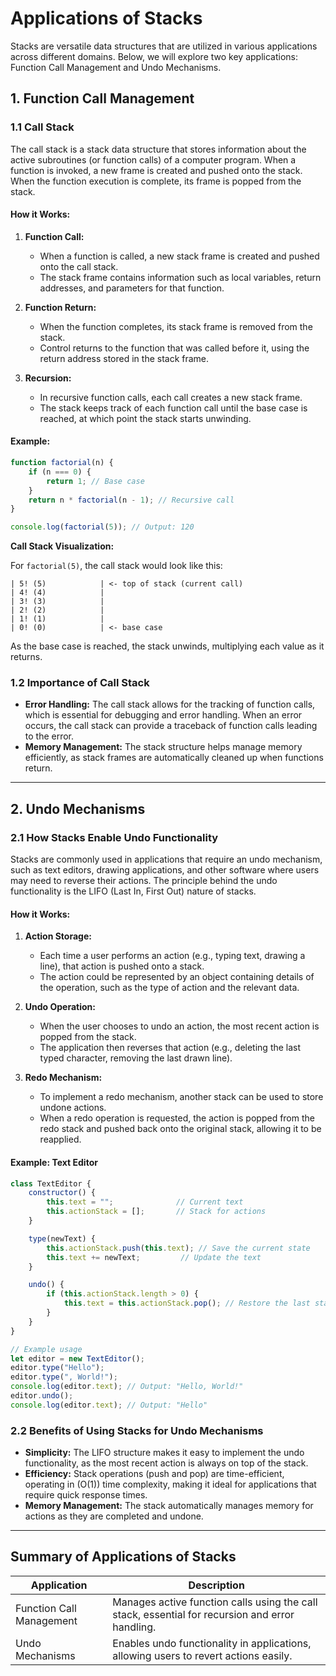 # **Applications of Stacks**

Stacks are versatile data structures that are utilized in various applications across different domains. Below, we will explore two key applications: Function Call Management and Undo Mechanisms.

## **1. Function Call Management**

### **1.1 Call Stack**

The call stack is a stack data structure that stores information about the active subroutines (or function calls) of a computer program. When a function is invoked, a new frame is created and pushed onto the stack. When the function execution is complete, its frame is popped from the stack.

#### **How it Works:**

1. **Function Call:**
   - When a function is called, a new stack frame is created and pushed onto the call stack.
   - The stack frame contains information such as local variables, return addresses, and parameters for that function.

2. **Function Return:**
   - When the function completes, its stack frame is removed from the stack.
   - Control returns to the function that was called before it, using the return address stored in the stack frame.

3. **Recursion:**
   - In recursive function calls, each call creates a new stack frame.
   - The stack keeps track of each function call until the base case is reached, at which point the stack starts unwinding.

#### **Example:**

```javascript
function factorial(n) {
    if (n === 0) {
        return 1; // Base case
    }
    return n * factorial(n - 1); // Recursive call
}

console.log(factorial(5)); // Output: 120
```

**Call Stack Visualization:**

For `factorial(5)`, the call stack would look like this:

```
| 5! (5)            | <- top of stack (current call)
| 4! (4)            |
| 3! (3)            |
| 2! (2)            |
| 1! (1)            |
| 0! (0)            | <- base case
```

As the base case is reached, the stack unwinds, multiplying each value as it returns.

### **1.2 Importance of Call Stack**

- **Error Handling:** The call stack allows for the tracking of function calls, which is essential for debugging and error handling. When an error occurs, the call stack can provide a traceback of function calls leading to the error.
- **Memory Management:** The stack structure helps manage memory efficiently, as stack frames are automatically cleaned up when functions return.

---

## **2. Undo Mechanisms**

### **2.1 How Stacks Enable Undo Functionality**

Stacks are commonly used in applications that require an undo mechanism, such as text editors, drawing applications, and other software where users may need to reverse their actions. The principle behind the undo functionality is the LIFO (Last In, First Out) nature of stacks.

#### **How it Works:**

1. **Action Storage:**
   - Each time a user performs an action (e.g., typing text, drawing a line), that action is pushed onto a stack.
   - The action could be represented by an object containing details of the operation, such as the type of action and the relevant data.

2. **Undo Operation:**
   - When the user chooses to undo an action, the most recent action is popped from the stack.
   - The application then reverses that action (e.g., deleting the last typed character, removing the last drawn line).

3. **Redo Mechanism:**
   - To implement a redo mechanism, another stack can be used to store undone actions.
   - When a redo operation is requested, the action is popped from the redo stack and pushed back onto the original stack, allowing it to be reapplied.

#### **Example: Text Editor**

```javascript
class TextEditor {
    constructor() {
        this.text = "";              // Current text
        this.actionStack = [];       // Stack for actions
    }

    type(newText) {
        this.actionStack.push(this.text); // Save the current state
        this.text += newText;         // Update the text
    }

    undo() {
        if (this.actionStack.length > 0) {
            this.text = this.actionStack.pop(); // Restore the last state
        }
    }
}

// Example usage
let editor = new TextEditor();
editor.type("Hello");
editor.type(", World!");
console.log(editor.text); // Output: "Hello, World!"
editor.undo();
console.log(editor.text); // Output: "Hello"
```

### **2.2 Benefits of Using Stacks for Undo Mechanisms**

- **Simplicity:** The LIFO structure makes it easy to implement the undo functionality, as the most recent action is always on top of the stack.
- **Efficiency:** Stack operations (push and pop) are time-efficient, operating in \(O(1)\) time complexity, making it ideal for applications that require quick response times.
- **Memory Management:** The stack automatically manages memory for actions as they are completed and undone.

---

## **Summary of Applications of Stacks**

| **Application**               | **Description**                                                                             |
|-------------------------------|---------------------------------------------------------------------------------------------|
| Function Call Management       | Manages active function calls using the call stack, essential for recursion and error handling. |
| Undo Mechanisms               | Enables undo functionality in applications, allowing users to revert actions easily.       |
